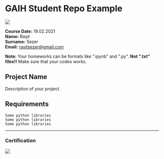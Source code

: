 # GAIH Student Repo Example
![](img/logo.png)

**Course Date:** 19.02.2021        
**Name:** Raşit  
**Surname:** Sezer  
**Email:** rasitsezer@gmail.com  

**Note:** Your homeworks can be formats like ".ipynb" and ".py". **Not ".txt" files!!** Make sure that your codes works.  

## Project Name
Description of your project.

## Requirements
```
Some python libraries
Some python libraries
Some python libraries
```
---

### Certification
![](img/certificate_ex.png)
